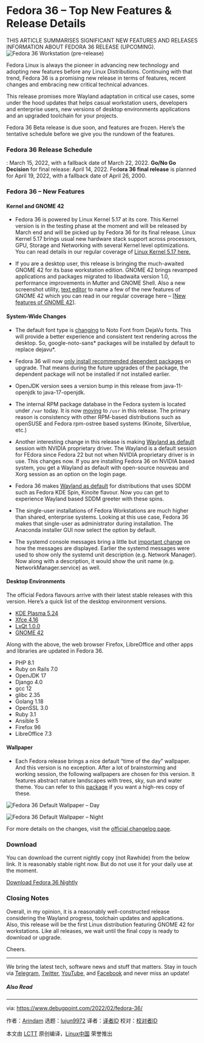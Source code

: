 [#]: subject: "Fedora 36 – Top New Features & Release Details"
[#]: via: "https://www.debugpoint.com/2022/02/fedora-36/"
[#]: author: "Arindam https://www.debugpoint.com/author/admin1/"
[#]: collector: "lujun9972"
[#]: translator: " "
[#]: reviewer: " "
[#]: publisher: " "
[#]: url: " "

Fedora 36 – Top New Features & Release Details
======
THIS ARTICLE SUMMARISES SIGNIFICANT NEW FEATURES AND RELEASES
INFORMATION ABOUT FEDORA 36 RELEASE (UPCOMING).
![Fedora 36 Workstation \(pre-release\)][1]

Fedora Linux is always the pioneer in advancing new technology and adopting new features before any Linux Distributions. Continuing with that trend, Fedora 36 is a promising new release in terms of features, recent changes and embracing new critical technical advances.

This release promises more Wayland adaptation in critical use cases, some under the hood updates that helps casual workstation users, developers and enterprise users, new versions of desktop environments applications and an upgraded toolchain for your projects.

Fedora 36 Beta release is due soon, and features are frozen. Here’s the tentative schedule before we give you the rundown of the features.

### Fedora 36 Release Schedule

: March 15, 2022, with a fallback date of March 22, 2022.
**Go/No Go Decision** for final release: April 14, 2022.
Fed**ora 36 final release** is planned for April 19, 2022, with a fallback date of April 26, 2000.

### Fedora 36 – New Features

#### Kernel and GNOME 42

  * Fedora 36 is powered by Linux Kernel 5.17 at its core. This Kernel version is in the testing phase at the moment and will be released by March end and will be picked up by Fedora 36 for its final release. Linux Kernel 5.17 brings usual new hardware stack support across processors, GPU, Storage and Networking with several Kernel level optimizations. You can read details in our regular coverage of [Linux Kernel 5.17 here.][2]


  * If you are a desktop user, this release is bringing the much-awaited GNOME 42 for its base workstation edition. GNOME 42 brings revamped applications and packages migrated to libadwaita version 1.0, performance improvements in Mutter and GNOME Shell. Also a new screenshot utility, [text editor][3] to name a few of the new features of GNOME 42 which you can read in our regular coverage here – [[New features of GNOME 42][4]].



#### System-Wide Changes

  * The default font type is [changing][5] to Noto Font from DejaVu fonts. This will provide a better experience and consistent text rendering across the desktop. So, google-noto-sans* packages will be installed by default to replace dejavu*.


  * Fedora 36 will now [only install recommended dependent packages][6] on upgrade. That means during the future upgrades of the package, the dependent package will not be installed if not installed earlier.


  * OpenJDK version sees a version bump in this release from java-11-openjdk to java-17-openjdk.


  * The internal RPM package database in the Fedora system is located under `/var` today. It is now [moving][7] to `/usr` in this release. The primary reason is consistency with other RPM-based distributions such as openSUSE and Fedora rpm-ostree based systems (Kinoite, Silverblue, etc.)


  * Another interesting change in this release is making [Wayland as default][8] session with NVIDIA proprietary driver. The Wayland is a default session for FEdora since Fedora 22 but not when NVIDIA proprietary driver is in use. This changes now. If you are installing Fedora 36 on NVIDIA based system, you get a Wayland as default with open-source nouveau and Xorg session as an option on the login page.


  * Fedora 36 makes [Wayland as default][9] for distributions that uses SDDM such as Fedora KDE Spin, Kinoite flavour. Now you can get to experience Wayland based SDDM greeter with these spins.


  * The single-user installations of Fedora Workstations are much higher than shared, enterprise systems. Looking at this use case, Fedora 36 makes that single-user as administrator during installation. The Anaconda installer GUI now select the option by default.


  * The systemd console messages bring a little but [important change][10] on how the messages are displayed. Earlier the systemd messages were used to show only the systemd unit description (e.g. Network Manager). Now along with a description, it would show the unit name (e.g. NetworkManager.service) as well.



#### Desktop Environments

The official Fedora flavours arrive with their latest stable releases with this version. Here’s a quick list of the desktop environment versions.

  * [KDE Plasma 5.24][11]
  * [Xfce 4.16][12]
  * [LxQt 1.0.0][13]
  * [GNOME 42][4]



Along with the above, the web browser Firefox, LibreOffice and other apps and libraries are updated in Fedora 36.

  * PHP 8.1
  * Ruby on Rails 7.0
  * OpenJDK 17
  * Django 4.0
  * gcc 12
  * glibc 2.35
  * Golang 1.18
  * OpenSSL 3.0
  * Ruby 3.1
  * Ansible 5
  * Firefox 96
  * LibreOffice 7.3



#### Wallpaper

  * Each Fedora release brings a nice default “time of the day” wallpaper. And this version is no exception. After a lot of brainstorming and working session, the following wallpapers are chosen for this version. It features abstract nature landscapes with trees, sky, sun and water theme. You can refer to this [package][14] if you want a high-res copy of these.



![Fedora 36 Default Wallpaper – Day][15]

![Fedora 36 Default Wallpaper – Night][16]

For more details on the changes, visit the [official changelog page][17].

### Download

You can download the current nightly copy (not Rawhide) from the below link. It is reasonably stable right now. But do not use it for your daily use at the moment.

[Download Fedora 36 Nightly][18]

### Closing Notes

Overall, in my opinion, it is a reasonably well-constructed release considering the Wayland progress, toolchain updates and applications. Also, this release will be the first Linux distribution featuring GNOME 42 for workstations. Like all releases, we wait until the final copy is ready to download or upgrade.

Cheers.

* * *

We bring the latest tech, software news and stuff that matters. Stay in touch via [Telegram][19], [Twitter][20], [YouTube][21], and [Facebook][22] and never miss an update!

##### Also Read

--------------------------------------------------------------------------------

via: https://www.debugpoint.com/2022/02/fedora-36/

作者：[Arindam][a]
选题：[lujun9972][b]
译者：[译者ID](https://github.com/译者ID)
校对：[校对者ID](https://github.com/校对者ID)

本文由 [LCTT](https://github.com/LCTT/TranslateProject) 原创编译，[Linux中国](https://linux.cn/) 荣誉推出

[a]: https://www.debugpoint.com/author/admin1/
[b]: https://github.com/lujun9972
[1]: https://www.debugpoint.com/wp-content/uploads/2022/02/Fedora-36-Workstation-pre-release-1024x563.jpg
[2]: https://www.debugpoint.com/2022/01/linux-kernel-5-17-rc1/
[3]: https://www.debugpoint.com/2021/12/gnome-text-editor/
[4]: https://www.debugpoint.com/2021/12/gnome-42/
[5]: https://fedoraproject.org/wiki/Changes/DefaultToNotoFonts
[6]: https://fedoraproject.org/wiki/Changes/ExcludeFromWeakAutodetect
[7]: https://fedoraproject.org/wiki/Changes/RelocateRPMToUsr
[8]: https://www.debugpoint.com/2022/02/fedora-36/.org/wiki/Changes/WaylandByDefaultOnNVIDIA
[9]: http://ct.org/wiki/Changes/WaylandByDefaultForSDDM
[10]: https://fedoraproject.org/wiki/Changes/Unit_Names_in_Systemd_Messages
[11]: https://www.debugpoint.com/2022/01/kde-plasma-5-24/
[12]: https://www.debugpoint.com/2021/02/xfce-4-16-review/
[13]: https://www.debugpoint.com/2021/11/lxqt-1-0-release/
[14]: https://github.com/fedoradesign/backgrounds/releases/tag/v36.0.0
[15]: https://www.debugpoint.com/wp-content/uploads/2022/02/Fedora-36-Default-Wallpaper-Day-1024x538.jpg
[16]: https://www.debugpoint.com/wp-content/uploads/2022/02/Fedora-36-Default-Wallpaper-Night-1024x543.jpg
[17]: https://fedoraproject.org/wiki/Releases/36/ChangeSet
[18]: https://kojipkgs.fedoraproject.org/compose/branched/Fedora-36-20220226.n.0/compose/Everything/x86_64/iso/
[19]: https://t.me/debugpoint
[20]: https://twitter.com/DebugPoint
[21]: https://www.youtube.com/c/debugpoint?sub_confirmation=1
[22]: https://facebook.com/DebugPoint

